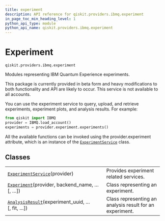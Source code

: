 ```yaml
---
title: experiment
description: API reference for qiskit.providers.ibmq.experiment
in_page_toc_min_heading_level: 1
python_api_type: module
python_api_name: qiskit.providers.ibmq.experiment
---
```


<span id="module-qiskit.providers.ibmq.experiment" />

<span id="qiskit-providers-ibmq-experiment" />

# Experiment

<span id="module-qiskit.providers.ibmq.experiment" />

`qiskit.providers.ibmq.experiment`

Modules representing IBM Quantum Experience experiments.

<Admonition title="Caution" type="note">
  This package is currently provided in beta form and heavy modifications to both functionality and API are likely to occur.
</Admonition>

<Admonition title="Note" type="note">
  This service is not available to all accounts.
</Admonition>

You can use the experiment service to query, upload, and retrieve experiments, experiment plots, and analysis results. For example:

```python
from qiskit import IBMQ
provider = IBMQ.load_account()
experiments = provider.experiment.experiments()
```

All the available functions can be invoked using the provider.experiment attribute, which is an instance of the [`ExperimentService`](qiskit.providers.ibmq.experiment.ExperimentService#qiskit.providers.ibmq.experiment.ExperimentService "qiskit.providers.ibmq.experiment.ExperimentService") class.

## Classes

|                                                                                                                                                                                                       |                                                          |
| ----------------------------------------------------------------------------------------------------------------------------------------------------------------------------------------------------- | -------------------------------------------------------- |
| [`ExperimentService`](qiskit.providers.ibmq.experiment.ExperimentService#qiskit.providers.ibmq.experiment.ExperimentService "qiskit.providers.ibmq.experiment.ExperimentService")(provider)           | Provides experiment related services.                    |
| [`Experiment`](qiskit.providers.ibmq.experiment.Experiment#qiskit.providers.ibmq.experiment.Experiment "qiskit.providers.ibmq.experiment.Experiment")(provider, backend\_name, …\[, …])               | Class representing an experiment.                        |
| [`AnalysisResult`](qiskit.providers.ibmq.experiment.AnalysisResult#qiskit.providers.ibmq.experiment.AnalysisResult "qiskit.providers.ibmq.experiment.AnalysisResult")(experiment\_uuid, …\[, fit, …]) | Class representing an analysis result for an experiment. |

